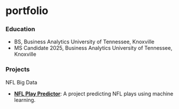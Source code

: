 # portfolio

### Education
- BS, Business Analytics University of Tennessee, Knoxville
- MS Candidate 2025, Business Analytics University of Tennessee, Knoxville 

### Projects
NFL Big Data

- [**NFL Play Predictor**](https://github.com/DunnAnalytics/NFLBigData): A project predicting NFL plays using machine learning.
